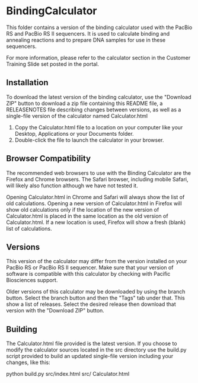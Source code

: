 BindingCalculator
=================

This folder contains a version of the binding calculator
used with the PacBio RS and PacBio RS II sequencers. It is used to
calculate binding and annealing reactions and to prepare DNA samples
for use in these sequencers.

For more information, please refer to the calculator section in the
Customer Training Slide set posted in the portal.


Installation
------------
To download the latest version of the binding calculator,
use the "Download ZIP" button to download a zip file containing this README 
file, a RELEASENOTES file describing changes between versions, 
as well as a single-file version of the calculator named
Calculator.html

1. Copy the Calculator.html file to a location on your computer
like your Desktop, Applications or your Documents folder. 
2. Double-click the file to launch the calculator in your browser.


Browser Compatibility
---------------------
The recommended web browsers to use with the Binding Calculator
are the Firefox and Chrome browsers.  The Safari browser, including 
mobile Safari, will likely also function although we have not tested it. 

Opening Calculator.html in Chrome and Safari will always show the 
list of old calculations. Opening a new version of Calculator.html 
in Firefox will show old calculations only if the location of the 
new version of Calculator.html is placed in the same location as 
the old version of Calculator.html. If a new location is used, 
Firefox will show a fresh (blank) list of calculations.


Versions
--------
This version of the calculator may differ from the version 
installed on your PacBio RS or PacBio RS II sequencer.
Make sure that your version of software is compatible with this
calculator by checking with Pacific Biosciences support.

Older versions of this calculator may be downloaded by using 
the branch button. Select the branch button and then the "Tags" 
tab under that. This show a list of releases. Select the
desired release then download
that version with the "Download ZIP" button.


Building
--------
The Calculator.html file provided is the latest version. If you
choose to modify the calculator sources located in the src
directory use the build.py script provided to build an updated
single-file version including your changes, like this:

python build.py src/index.html src/ Calculator.html









